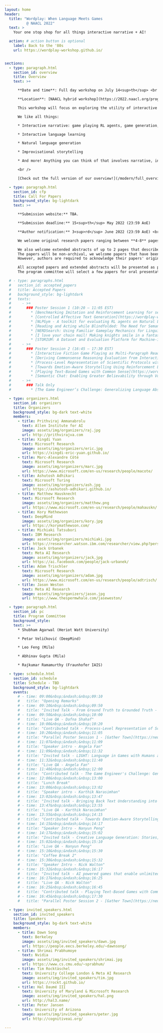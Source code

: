 ```yaml
---
layout: home
header:
  title: "Wordplay: When Language Meets Games
          @ NAACL 2022"
  text: >
    Your one stop shop for all things interactive narrative + AI!

  action: # action button is optional
    label: Back to the '80s
    url: https://wordplay-workshop.github.io/


sections:
  - type: paragraph.html
    section_id: overview
    title: Overview
    text: >+

      **Date and time**: Full day workshop on July 14<sup>th</sup> <br />

      **Location**: [NAACL hybrid workshop](https://2022.naacl.org/program/). <br />

      This workshop will focus on exploring the utility of interactive narratives, think everything from classic text-adventures like [Zork](http://textadventures.online/play/?story=http%3A%2F%2Fwww.ifarchive.org%2Fif-archive%2Fgames%2Fhugo%2Fhugozork.hex) to modern [Twine](https://twinery.org/) games, to fill a role as the learning environments of choice for language-based tasks including but not limited to storytelling. A previous iteration of this workshop took place very successfully with over a hundred attendees, also at NeurIPS, in 2018 and since then the community of people working in this area has rapidly increased. This workshop aims to be a centralized place where all researchers involved across a breadth of fields can interact and learn from each other. Furthermore, it will act as a showcase to the wider NLP/RL/Game communities on interactive narrative's place as a learning environment. The program will feature a collection of invited talks in addition to contributed talks and posters from each of these sections of the interactive narrative community and the wider NLP and RL communities.  <br />

      We like all things:

      * Interactive narrative: game playing RL agents, game generation, etc.

      * Interactive language learning

      * Natural language generation

      * Improvisational storytelling

      * And more! Anything you can think of that involves narrative, interactivity, and language!

      <br />

      [Check out the full version of our overview!](/modern/full_overview)

  - type: paragraph.html
    section_id: cfp
    title: Call For Papers
    background_style: bg-lightdark
    text: >+

      **Submission website:** TBA.

      **Submission deadline:** 15<sup>th</sup> May 2022 (23:59 AoE)

      **Author notification:** 3<sup>rd</sup> June 2022 (23:59 AoE) <br/>

      We welcome original research papers ranging between **4-8** pages in length (not including references or supplementary materials), formatted according to [the NAACL 2022 style](https://github.com/acl-org/acl-style-files). Submissions should be in **.pdf** format. Since the review process is **double-blind**, all papers should be appropriately anonymised. Authors have the option of submitting one supplementary manuscript containing further details of their work, it is entirely up to the reviewers to decide whether they wish to consult this additional material. Authors are strongly encouraged to make data and code publicly available whenever possible. The accepted papers will be posted on the workshop website and will not appear in the NAACL proceedings.<br/>

      We also welcome extended abstracts of up to 2 pages that describe open problems and challenges in this area.
      The papers will be non-archival, we welcome papers that have been published or submitted to other places.
      However, authors are required to acknowledge their papers' original appearance in such cases. <br/>

      All accepted papers and extended abstracts will be presented as posters.
      The program committee will select a few papers for oral presentation.

  # - type: paragraphs.html
  #   section_id: accepted_papers
  #   title: Accepted Papers
  #   background_style: bg-lightdark
  #   texts:
  #     - >+
  #       ### Poster Session 1 (10:20 – 11:05 EST)
  #         * [Benchmarking Imitation and Reinforcement Learning for serious language-oriented video games](https://wordplay-workshop.github.io/modern/assets/pdfs/2.pdf)
  #         * [Controlled Affective Text Generation](https://wordplay-workshop.github.io/modern/assets/pdfs/8.pdf)
  #         * [NLPGym - A toolkit for evaluating RL agents on Natural Language Processing Tasks](https://wordplay-workshop.github.io/modern/assets/pdfs/13.pdf)
  #         * [Reading and Acting while Blindfolded: The Need for Semantics in Text Game Agents](https://wordplay-workshop.github.io/modern/assets/pdfs/12.pdf)
  #         * [NERDSearch: Using Familiar Gameplay Mechanics for Linguistic Annotation](https://wordplay-workshop.github.io/modern/assets/pdfs/15.pdf)
  #         * [I love your chain mail! Making knights smile in a fantasy game world: Open-domain goal-oriented dialogue agents](https://wordplay-workshop.github.io/modern/assets/pdfs/4.pdf)
  #         * [STORIUM: A Dataset and Evaluation Platform for Machine-in-the-Loop Story Generation](https://wordplay-workshop.github.io/modern/assets/pdfs/6.pdf)
  #     - >+
  #       ### Poster Session 2 (16:45 – 17:30 EST)
  #         * [Interactive Fiction Game Playing as Multi-Paragraph Reading Comprehension with Reinforcement Learning](https://wordplay-workshop.github.io/modern/assets/pdfs/3.pdf)
  #         * [Deriving Commonsense Reasoning Evaluation from Interactive Fiction Games](https://wordplay-workshop.github.io/modern/assets/pdfs/9.pdf)
  #         * [Process-Level Representation of Scientific Protocols with a Text-Based Game Annotation Interface](https://wordplay-workshop.github.io/modern/assets/pdfs/10.pdf) (Talk)
  #         * [Towards Emotion-Aware Storytelling Using Reinforcement Learning](https://wordplay-workshop.github.io/modern/assets/pdfs/1.pdf) (Talk)
  #         * [Playing Text-Based Games with Common Sense](https://wordplay-workshop.github.io/modern/assets/pdfs/11.pdf) (Talk)
  #         * [Semantic Chat: Enabling Greater Believability through Voice Avatars in Multiplayer and Story-Driven Games](https://wordplay-workshop.github.io/modern/assets/pdfs/14.pdf)
  #     - >+
  #       ### Talk Only
  #         * [The Game Engineer’s Challenge: Generalizing Language Abstractly And Realizing It Concretely](https://wordplay-workshop.github.io/modern/assets/pdfs/5.pdf) (Talk)

  - type: organizers.html
    section_id: organizers
    title: Organizers
    background_style: bg-dark text-white
    members:
      - title: Prithviraj Ammanabrolu
        text: Allen Institute for AI
        image: assets/img/organizers/raj.jpg
        url: http://prithvirajva.com
      - title: Xingdi Yuan
        text: Microsoft Research
        image: assets/img/organizers/eric.jpg
        url: https://xingdi-eric-yuan.github.io/
      - title: Marc-Alexandre Côté
        text: Microsoft Research
        image: assets/img/organizers/marc.jpg
        url: https://www.microsoft.com/en-us/research/people/macote/
      - title: Ashutosh Adhikari
        text: Microsoft Turing
        image: assets/img/organizers/ash.jpg
        url: https://ashutosh-adhikari.github.io/
      - title: Matthew Hausknecht
        text: Microsoft Research
        image: assets/img/organizers/matthew.png
        url: https://www.microsoft.com/en-us/research/people/mahauskn/
      - title: Kory Mathewson
        text: DeepMind
        image: assets/img/organizers/kory.jpg
        url: https://korymathewson.com/
      - title: Michiaki Tatsubori
        text: IBM Research
        image: assets/img/organizers/michiaki.jpg
        url: https://researcher.watson.ibm.com/researcher/view.php?person=jp-MICH
      - title: Jack Urbanek
        text: Meta AI Research
        image: assets/img/organizers/jack.jpg
        url: https://ai.facebook.com/people/jack-urbanek/
      - title: Adam Trischler
        text: Microsoft Research
        image: assets/img/organizers/adam.jpg
        url: https://www.microsoft.com/en-us/research/people/adtrisch/
      - title: Jason Weston
        text: Meta AI Research
        image: assets/img/organizers/jason.jpg
        url: https://www.thespermwhale.com/jaseweston/

  - type: paragraph.html
    section_id: pc
    title: Program Committee
    background_style:
    text: >+
      * Shubham Agarwal (Heriot Watt University)

      * Petar Veličković (DeepMind)

      * Leo Feng (Mila)

      * Abhinav Gupta (Mila)

      * Rajkumar Ramamurthy (Fraunhofer IAIS)

  - type: schedule.html
    section_id: schedule
    title: Schedule - TBD
    background_style: bg-lightdark
    events:
      # - time: 09:00&nbsp;&ndash;&nbsp;09:10
      #   title: "Opening Remarks"
      # - time: 09:10&nbsp;&ndash;&nbsp;09:50
      #   title: "Invited Talk - From Ground Truth to Grounded Truth - Dafna Shahaf"
      # - time: 09:50&nbsp;&ndash;&nbsp;10:00
      #   title: "Live QA - Dafna Shahaf"
      # - time: 10:00&nbsp;&ndash;&nbsp;10:20
      #   title: "Contributed talk - Process-Level Representation of Scientific Protocols with a Text-Based Game Annotation Interface - Ronen Tamari"
      # - time: 10:20&nbsp;&ndash;&nbsp;11:05
      #   title: "Parallel Poster Session 1 - [Gather Town](https://neurips.gather.town/app/jbqfdRliOOk4rAwy/Wordplay)"
      # - time: 11:07&nbsp;&ndash;&nbsp;11:09
      #   title: "Speaker intro - Angela Fan"
      # - time: 11:09&nbsp;&ndash;&nbsp;11:32
      #   title: "Invited talk - LIGHT: Language in Games with Humans and Text - Angela Fan"
      # - time: 11:32&nbsp;&ndash;&nbsp;11:40
      #   title: "Live QA - Angela Fan"
      # - time: 11:40&nbsp;&ndash;&nbsp;12:00
      #   title: "Contributed talk - The Game Engineer's Challenge: Generalizing and Grounding Language Abstractly and Concretely - Catherine Wong"
      # - time: 12:00&nbsp;&ndash;&nbsp;13:00
      #   title: "Lunch Break"
      # - time: 13:00&nbsp;&ndash;&nbsp;13:02
      #   title: "Speaker intro - Karthik Narasimhan"
      # - time: 13:02&nbsp;&ndash;&nbsp;13:47
      #   title: "Invited talk - Bringing Back Text Understanding into Text-based Games - Karthik Narasimhan"
      # - time: 13:47&nbsp;&ndash;&nbsp;13:55
      #   title: "Live QA - Karthik Narasimhan"
      # - time: 13:55&nbsp;&ndash;&nbsp;14:15
      #   title: "Contributed talk - Towards Emotion-Aware Storytelling Using Reinforcement Learning - Faeze Brahman"
      # - time: 14:15&nbsp;&ndash;&nbsp;14:17
      #   title: "Speaker Intro - Nanyun Peng"
      # - time: 14:17&nbsp;&ndash;&nbsp;15:02
      #   title: "Invited talk - Creative Language Generation: Stories, Sarcasms, and Similes - Nanyun Peng"
      # - time: 15:02&nbsp;&ndash;&nbsp;15:10
      #   title: "Live QA - Nanyun Peng"
      # - time: 15:10&nbsp;&ndash;&nbsp;15:30
      #   title: "Coffee Break 2"
      # - time: 15:30&nbsp;&ndash;&nbsp;15:32
      #   title: "Speaker Intro - Nick Walton"
      # - time: 15:32&nbsp;&ndash;&nbsp;16:17
      #   title: "Invited talk - AI powered games that enable unlimited creativity in infinite worlds - Nick Walton"
      # - time: 16:17&nbsp;&ndash;&nbsp;16:25
      #   title: "Live QA - Nick Walton"
      # - time: 16:25&nbsp;&ndash;&nbsp;16:45
      #   title: "Contributed talk - Playing Text-Based Games with Common Sense - Sahith Dambekodi"
      # - time: 16:45&nbsp;&ndash;&nbsp;17:30
      #   title: "Parallel Poster Session 2 - [Gather Town](https://neurips.gather.town/app/jbqfdRliOOk4rAwy/Wordplay)"

  - type: invited_speakers.html
    section_id: invited_speakers
    title: Speakers
    background_style: bg-dark text-white
    members:
      - title: Dawn Song
        text: Berkeley
        image: assets/img/invited_speakers/dawn.jpg
        url: https://people.eecs.berkeley.edu/~dawnsong/
      - title: Shrimai Prabhumoye
        text: Nvidia
        image: assets/img/invited_speakers/shrimai.jpg
        url: https://www.cs.cmu.edu/~sprabhum/
      - title: Tim Rocktäschel
        text: University College London & Meta AI Research
        image: assets/img/invited_speakers/tim.jpg
        url: https://rockt.github.io/
      - title: Hal Daumé III
        text: University of Maryland & Microsoft Research
        image: assets/img/invited_speakers/hal.png
        url: http://hal3.name/
      - title: Peter Jansen
        text: University of Arizona
        image: assets/img/invited_speakers/peter.jpg
        url: http://cognitiveai.org/

---
```

